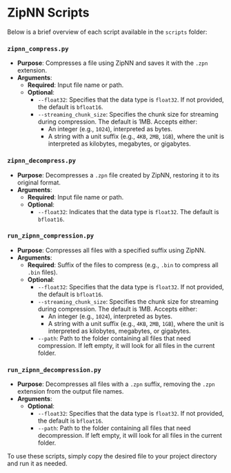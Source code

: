 # ZipNN Scripts

Below is a brief overview of each script available in the `scripts` folder:

### `zipnn_compress.py`

- **Purpose**: Compresses a file using ZipNN and saves it with the `.zpn` extension.
- **Arguments**:
  - **Required**: Input file name or path.
  - **Optional**:
    - `--float32`: Specifies that the data type is `float32`. If not provided, the default is `bfloat16`.
    - `--streaming_chunk_size`: Specifies the chunk size for streaming during compression. The default is 1MB. Accepts either:
      - An integer (e.g., `1024`), interpreted as bytes.
      - A string with a unit suffix (e.g., `4KB`, `2MB`, `1GB`), where the unit is interpreted as kilobytes, megabytes, or gigabytes.


### `zipnn_decompress.py`

- **Purpose**: Decompresses a `.zpn` file created by ZipNN, restoring it to its original format.
- **Arguments**:
  - **Required**: Input file name or path.
  - **Optional**:
    - `--float32`: Indicates that the data type is `float32`. The default is `bfloat16`.

### `run_zipnn_compression.py`

- **Purpose**: Compresses all files with a specified suffix using ZipNN.
- **Arguments**:
  - **Required**: Suffix of the files to compress (e.g., `.bin` to compress all `.bin` files).
  - **Optional**:
    - `--float32`: Specifies that the data type is `float32`. If not provided, the default is `bfloat16`.
    - `--streaming_chunk_size`: Specifies the chunk size for streaming during compression. The default is 1MB. Accepts either:
      - An integer (e.g., `1024`), interpreted as bytes.
      - A string with a unit suffix (e.g., `4KB`, `2MB`, `1GB`), where the unit is interpreted as kilobytes, megabytes, or gigabytes.
    - `--path`: Path to the folder containing all files that need compression. If left empty, it will look for all files in the current folder.

### `run_zipnn_decompression.py`

- **Purpose**: Decompresses all files with a `.zpn` suffix, removing the `.zpn` extension from the output file names.
- **Arguments**: 
  - **Optional**:
    - `--float32`: Specifies that the data type is `float32`. If not provided, the default is `bfloat16`.
    - `--path`: Path to the folder containing all files that need decompression. If left empty, it will look for all files in the current folder.

To use these scripts, simply copy the desired file to your project directory and run it as needed.
